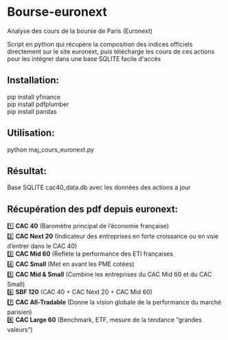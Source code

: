 # Bourse-euronext
Analyse des cours de la bourse de Paris (Euronext)  

Script en python qui récupère la composition des indices officiels directement sur le site euronext, puis télécharge les cours de ces actions pour les intégrer dans une base SQLITE facile d'accès  

## Installation:  
pip install yfinance  
pip install pdfplumber  
pip install pandas  

## Utilisation:  
python maj_cours_euronext.py

## Résultat:  
Base SQLITE cac40_data.db avec les données des actions à jour

## Récupération des pdf depuis euronext:  
1️⃣ **CAC 40** (Baromètre principal de l’économie française)  
2️⃣ **CAC Next 20** (Indicateur des entreprises en forte croissance ou en voie d’entrer dans le CAC 40)  
3️⃣ **CAC Mid 60** (Reflète la performance des ETI françaises  
4️⃣ **CAC Small** (Met en avant les PME cotées)  
5️⃣ **CAC Mid & Small** (Combine les entreprises du CAC Mid 60 et du CAC Small)  
6️⃣ **SBF 120** (CAC 40 + CAC Next 20 + CAC Mid 60)  
7️⃣ **CAC All-Tradable** (Donne la vision globale de la performance du marché parisien)  
8️⃣ **CAC Large 60** (Benchmark, ETF, mesure de la tendance “grandes valeurs”)  
